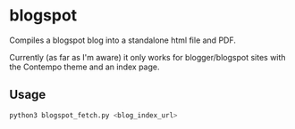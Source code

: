 # blogspot

Compiles a blogspot blog into a standalone html file and PDF.

Currently (as far as I'm aware) it only works for blogger/blogspot sites with the Contempo theme and an index page.

## Usage

```bash
python3 blogspot_fetch.py <blog_index_url>
```
